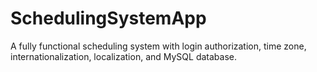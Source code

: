 # SchedulingSystemApp
A fully functional scheduling system with login authorization, time zone, internationalization, localization, and MySQL database.
